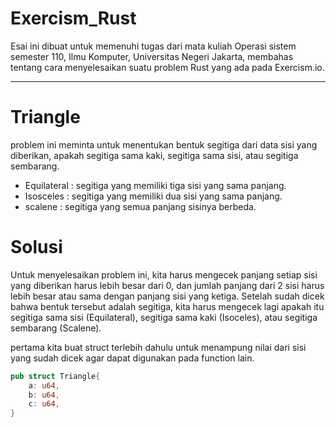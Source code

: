 # Exercism_Rust
Esai ini dibuat untuk memenuhi tugas dari mata kuliah Operasi sistem semester 110, Ilmu Komputer, Universitas Negeri Jakarta, membahas tentang cara menyelesaikan suatu problem Rust yang ada pada Exercism.io.
***

# Triangle 
problem ini meminta untuk menentukan bentuk segitiga dari data sisi yang diberikan, apakah segitiga sama kaki, segitiga sama sisi, atau segitiga sembarang.

+ Equilateral  : segitiga yang memiliki tiga sisi yang sama panjang.
+ Isosceles    : segitiga yang memiliki dua sisi yang sama panjang.
+ scalene      : segitiga yang semua panjang sisinya berbeda.

# Solusi 
Untuk menyelesaikan problem ini, kita harus mengecek panjang setiap sisi yang diberikan harus lebih besar dari 0, dan jumlah panjang dari 2 sisi harus lebih besar atau sama dengan panjang sisi yang ketiga. Setelah sudah dicek bahwa bentuk tersebut adalah segitiga, kita harus mengecek lagi apakah itu segitiga sama sisi (Equilateral), segitiga sama kaki (Isoceles), atau segitiga sembarang (Scalene).

pertama kita buat struct terlebih dahulu untuk menampung nilai dari sisi yang sudah dicek agar dapat digunakan pada function lain.
```rust
pub struct Triangle{
    a: u64,
    b: u64,
    c: u64,
}
```
